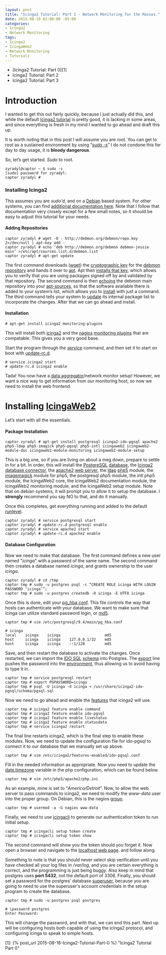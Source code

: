 ```yaml
---
layout: post
title: "Icinga2 Tutorial: Part 1 - Network Monitoring for the Masses."
date: 2015-08-16 02:00:00 -05:00
categories:
- Icinga2
- Network Monitoring
tags:
- Icinga2
- IcingaWeb2
- Network Monitoring
- Tutorials
---
```

* [Icinga2 Tutorial: Part 0][1]
* Icinga2 Tutorial: Part 2
* Icinga2 Tutorial: Part 3

# Introduction #
I wanted to get this out fairly quickly, because I just actually did this, and
while the default [Icinga2 tutorial][4] is pretty good, it is lacking in some
areas, and since everything is fresh in my mind I wanted to go ahead and draft
this up.

It is worth noting that in this post I will assume you are root. You can get to
root as a sustained environment by using “[sudo -s][5]” I do not condone this
for day to day usage, it is **bloody dangerous**.

So, let’s get started. *Sudo* to root.

    zyradyl@captor ~ $ sudo -s
    [sudo] password for zyradyl:
    captor zyradyl #

### Installing Icinga2 ###
This assumes you are *sudo'd*, and on a [Debian][6] based system. For other
systems, you can find [additional documentation here][49]. Note that I follow
that documentation very closely except for a few small notes, so it should be
easy to adjust this tutorial for your needs.

#### Adding Repositories ####

    captor zyradyl # wget -O - http://debmon.org/debmon/repo.key 2>/dev/null | apt-key add -
    captor zyradyl # echo ‘deb http://debmon.org/debmon debmon-jessie main’ >/etc/apt/sources.list.d/debmon.list
    captor zyradyl # apt-get update

The first command downloads ([wget][7]) the [cryptographic key][48] for the
[debmon][8] [repository][47] and hands it over to [apt][9]. Apt then
[installs that key][10], which allows you to verify that you are using packages
signed off by and validated by that repository. The second command is then
[echoing][50] the debmon main repository into your [apt-sources][11], so that
the software available there is added to your system’s list, which allows you to
[install][51] with just a command. The third command tells your system to
[update][12] its internal package list to incorporate the changes. After that we
can go ahead and install.

#### Installation ####
    # apt-get install icinga2 monitoring-plugins

This will install both [icinga2][13] and the [nagios][14]
[monitoring plugins][15] that are compatable. This gives you a very good base.

Start the program through the [service][16] command, and then set it to start
on boot with [update-rc.d][38].

    # service icinga2 start
    # update-rc.d icinga2 enable

Tada! You now have a [data aggregator][39]/network monitor setup! However, we
want a nice way to get information from our monitoring host, so now we need to
install the web frontend.

# Installing [IcingaWeb2][17] #
Let’s start with all the essentials.

#### Package Installation ####

    captor zyradyl # apt-get install postgresql icinga2-ido-pgsql apache2 php5-ldap php5-imagick php5-pgsql php5-intl icingaweb2 icingaweb2-module-doc icingaweb2-module-monitoring icingaweb2-module-setup

This is a big one, so if you are living on about a meg down, prepare to settle
in for a bit. In order, this will install the [PostgreSQL][18] [database][36],
the [Icinga2 database connector][19], the [apache2][20] [web server][37],
the [ldap][21] [php5][22] module, the [imagemagick][23] module for php5, the
postgresql php5 module, the intl php5 module, the IcingaWeb2 core,
the IcingaWeb2 documentation module, the
IcingaWeb2 monitoring module, and the IcingaWeb2 setup module. Note
that on debian systems, it will prompt you to allow it to setup the database. I
**strongly** recommend you say NO to that, and do it manually.

Once this completes, get everything running and added to the default
[runlevel][29].

    captor zyradyl # service postgresql start
    captor zyradyl # update-rc.d postgresql enable
    captor zyradyl # service apache2 start
    captor zyradyl # update-rc.d apache2 enable

#### Database Configuration ####
Now we need to make that database. The first command defines a new user named
"*icinga*" with a password of the same name. The second command then creates a
database named *icinga*, and grants ownership to the user *icinga*.

    captor zyradyl # cd /tmp
    captor tmp # sudo -u postgres psql -c “CREATE ROLE icinga WITH LOGIN PASSWORD ‘icinga’”;
    captor tmp # sudo -u postgres createdb -O icinga -E UTF8 icinga

Once this is done, edit your [pg_hba conf][30]. This file controls the way
that hosts can authenticate with your database. We want to make sure that
icinga can utilize standard password login, or [md5][40].

    captor tmp # vim /etc/postgresql/9.4/main/pg_hba.conf

    # icinga
    local    icinga    icinga                    md5
    host     icinga    icinga    127.0.0.1/32    md5
    host     icinga    icinga    ::1/128         md5

Save, and then restart the database to activate the changes. Once restarted,
we can import the [IDO SQL][31] [schema][41] into Postgres. The [export][43]
line pushes the password into the [environment][44], thus allowing us to avoid
having to type it in.

    captor tmp # service postgresql restart
    captor tmp # export PGPASSWORD=icinga
    captor tmp # psql -U icinga -d icinga < /usr/share/icinga2-ido-pgsql/schema/pgsql.sql

Now we need to go ahead and enable the [features][42] that icinga2 will use.

    captor tmp # icinga2 feature enable command
    captor tmp # icinga2 feature enable ido-pgsql
    captor tmp # icinga2 feature enable livestatus
    captor tmp # icinga2 feature enable statusdata
    captor tmp # service icinga2 restart

The final line restarts icinga2, which is the final step to enable these
modules. Now, we need to update the configuration file for ido-pgsql to connect
it to our database that we manually set up above.

    captor tmp # vim /etc/icinga2/features-enabled/ido-pgsql.conf

Fill in the needed information as appropriate. Now you need to update the
[date.timezone][33] variable in the php configuration, which can be found
below.

    captor tmp # vim /etc/php5/apache2/php.ini

As an example, mine is set to “*America/Detroit*”. Now, to allow the web server
to pass commands to icinga2, we need to modify the *www-data* user into the
proper group. On Debian, this is the nagios [group][45].

    captor tmp # usermod -a -G nagios www-data

Finally, we need to use [icingacli][34] to generate our authentication token
to run initial setup.

    captor tmp # icingacli setup token create
    captor tmp # icingacli setup token show

The second command will show you the token should you forget it. Now open a
browser and navigate to the [localhost web page][46]. and follow along.

Something to note is that you should never select skip verification until you
have checked all your log files in */var/log*, and you are certain everything
is correct, and the programming is just being buggy. Also keep in mind that
postgres uses **port 5432**, not the default port of 3306. Finally, you should
set a password for the postgres’ database [superuser][35], because you are
going to need to use the superuser's account credentials in the setup program
to create the database.

    captor tmp # sudo -u postgres psql postgres

    # \password postgres
    Enter Password:

This will change the password, and with that, we can end this part. Next up
will be configuring hosts both capable of using the icinga2 protocol, and
configuring icinga to speak to simple hosts.

[1]:  {% post_url 2015-08-16-Icinga2-Tutorial-Part-0 %} "Icinga2 Tutorial Part 0"
<!-- [2]:  % post_url 2015-08-16-Icinga2-Tutorial-Part-2 % "Icinga2 Tutorial Part 2" -->
<!-- [3]:  % post_url 2015-08-17-Icinga2-Tutorial-Part-3 % "Icinga2 Tutorial Part 3" -->
[4]:  http://docs.icinga.org/icinga2/latest/doc/module/icinga2/chapter/getting-started#setting-up-icinga2 "Icinga2 Setup Guide"
[5]:  http://linux.die.net/man/8/sudo "Manual Page: Sudo"
[6]:  https://en.wikipedia.org/wiki/Debian "Wikipedia: Debian"
[7]:  http://linux.die.net/man/1/wget "Manual Page: Wget"
[8]:  http://debmon.org/ "Debmon Official Site"
[9]:  http://linux.die.net/man/8/apt "Manual Page: Apt"
[10]: http://linux.die.net/man/3/ansible.apt_key "Manual Page: apt-key"
[11]: https://wiki.debian.org/SourcesList "Debian Wiki: Apt Sources"
[12]: http://askubuntu.com/questions/222348/whhttp://manpages.org/icinga2-enable-feature/8at-does-sudo-apt-get-update-do "Ask Ubuntu: Apt-get update"
[13]: https://www.icinga.org/icinga/icinga-2/ "Icinga2 Official Website"
[14]: https://en.wikipedia.org/wiki/Nagios "Wikipedia: Nagios"
[15]: https://www.monitoring-plugins.org/ "Monitoring Plugins Official Website"
[16]: http://linux.die.net/man/8/service "Manual Page: Service"
[17]: https://github.com/Icinga/icingaweb2 "Github: IcingaWeb2 Official"
[18]: https://en.wikipedia.org/wiki/PostgreSQL "Wikipedia: PostgreSQL"
[19]: http://docs.icinga.org/icinga2/latest/doc/module/icinga2/chapter/advanced-topics#db-ido "Icinga2 DB IDO Official Documentation"
[20]: https://en.wikipedia.org/wiki/Apache_HTTP_Server "Wikipedia: Apache2"
[21]: https://en.wikipedia.org/wiki/Lightweight_Directory_Access_Protocol "Wikipedia: LDAP"
[22]: https://en.wikipedia.org/wiki/PHP "Wikipedia: PHP"
[23]: https://en.wikipedia.org/wiki/ImageMagick "Wikipedia: ImageMagick"
[29]: https://en.wikipedia.org/wiki/Runlevel "Wikipedia: Runlevels"
[30]: http://www.postgresql.org/docs/9.3/static/auth-pg-hba-conf.html "pg_hba.conf Official Documentation"
[31]: http://docs.icinga.org/icinga2/latest/doc/module/icinga2/chapter/getting-started#configuring-db-ido-postgresql "Icinga2 IDO SQL Official Docmentation"
[33]: http://php.net/manual/en/timezones.php "date.timezone official documentation"
[34]: https://github.com/Icinga/icingaweb2/blob/master/bin/icingacli "IcingaCLI Github Repository"
[35]: https://en.wikipedia.org/wiki/Superuser "Wikipedia: Superuser"
[36]: https://en.wikipedia.org/wiki/Database "Wikipedia: Database"
[37]: https://en.wikipedia.org/wiki/Web_server "Wikipedia: Web Server"
[38]: http://www.tin.org/bin/man.cgi?section=8&topic=update-rc.d "Manpage: update-rc.d"
[39]: https://en.wikipedia.org/wiki/Data_aggregation "Wikipedia: Data Aggregation"
[40]: https://en.wikipedia.org/wiki/MD5 "Wikipedia: MD5"
[41]: https://en.wikipedia.org/wiki/Database_schema "Wikipedia: Database Schema"
[42]: http://manpages.org/icinga2-enable-feature/8 "Manpage: Icinga2 Features"
[43]: http://linux.die.net/man/1/export "Manpage: Export"
[44]: https://en.wikipedia.org/wiki/Environment_variable "Wikipedia: Environmental Variables"
[45]: https://wiki.archlinux.org/index.php/Users_and_groups "Arch Linux Official Wiki: Users and Groups"
[46]: http://127.0.0.1/icingaweb2/setup "LocalHost IcingaWeb2 Setup Module"
[47]: https://en.wikipedia.org/wiki/Software_repository "Wikipedia: Software Repository"
[48]: https://en.wikipedia.org/wiki/Key_(cryptography) "Wikipedia: Cryptographic Keys"
[49]: http://docs.icinga.org/icinga2/latest/doc/module/icinga2/chapter/getting-started#setting-up-icinga2 "Icinga2 Installation Methods"
[50]: http://linux.die.net/man/1/echo "Manpage: Echo"
[51]: http://manpages.debian.org/cgi-bin/man.cgi?query=apt-get "Manpage: apt-get"
